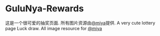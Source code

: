 # GuluNya-Rewards
这是一个很可爱的抽奖页面.
所有图片资源由[@miya](https://weibo.com/u/2579039592)提供.
A very cute lottery page Luck draw.
All image resource for [@miya](https://weibo.com/u/2579039592)
